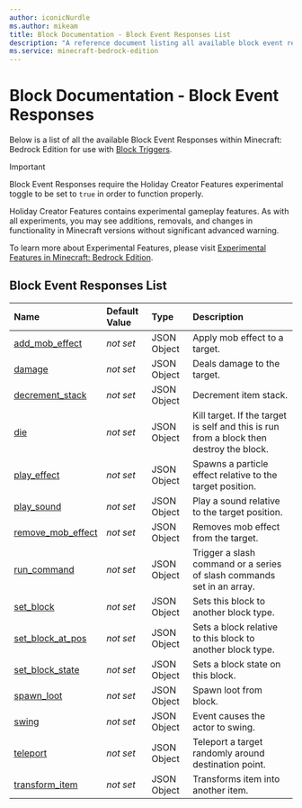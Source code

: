 ```yaml
---
author: iconicNurdle
ms.author: mikeam
title: Block Documentation - Block Event Responses List
description: "A reference document listing all available block event responses"
ms.service: minecraft-bedrock-edition
---
```


# Block Documentation - Block Event Responses

Below is a list of all the available Block Event Responses within Minecraft: Bedrock Edition for use with [Block Triggers](../BlockTriggers/BlockTriggerList.md).

>[!IMPORTANT]
> Block Event Responses require the Holiday Creator Features experimental toggle to be set to `true` in order to function properly.
>
>Holiday Creator Features contains experimental gameplay features. As with all experiments, you may see additions, removals, and changes in functionality in Minecraft versions without significant advanced warning.
>
>To learn more about Experimental Features, please visit [Experimental Features in Minecraft: Bedrock Edition](../../../../../Documents/ExperimentalFeaturesToggle.md).

## Block Event Responses List

|Name |Default Value  |Type  |Description  |
|:----------|:----------|:----------|:----------|
|[add_mob_effect](minecraftBlock_add_mob_effect.md)|*not set* | JSON Object| Apply mob effect to a target.|
|[damage](minecraftBlock_damage.md)|*not set* | JSON Object| Deals damage to the target.|
|[decrement_stack](minecraftBlock_decrement_stack.md)|*not set* | JSON Object|  Decrement item stack. |
|[die](minecraftBlock_die.md)|*not set* | JSON Object|  Kill target. If the target is self and this is run from a block then destroy the block.|
|[play_effect](minecraftBlock_play_effect.md)|*not set* | JSON Object| Spawns a particle effect relative to the target position.|
|[play_sound](minecraftBlock_play_sound.md)|*not set* | JSON Object| Play a sound relative to the target position. |
|[remove_mob_effect](minecraftBlock_remove_mob_effect.md)|*not set* | JSON Object| Removes mob effect from the target.|
|[run_command](minecraftBlock_run_command.md)|*not set* | JSON Object| Trigger a slash command or a series of slash commands set in an array.|
|[set_block](minecraftBlock_set_block.md)|*not set* | JSON Object| Sets this block to another block type.|
|[set_block_at_pos](minecraftBlock_set_block_at_pos.md)|*not set* | JSON Object| Sets a block relative to this block to another block type.|
|[set_block_state](minecraftBlock_set_block_state.md)|*not set* | JSON Object| Sets a block state on this block.|
|[spawn_loot](minecraftBlock_spawn_loot.md)|*not set* | JSON Object| Spawn loot from block.|
|[swing](minecraftBlock_swing.md)|*not set* | JSON Object|  Event causes the actor to swing. |
|[teleport](minecraftBlock_teleport.md)|*not set* | JSON Object|  Teleport a target randomly around destination point.|
|[transform_item](minecraftBlock_transform_item.md)|*not set* | JSON Object|  Transforms item into another item.|
